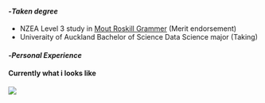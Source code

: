 #### -*Taken degree*
* NZEA Level 3 study in [Mout Roskill Grammer](https://www.mrgs.school.nz/) (Merit endorsement)
* Univeraity of Auckland Bachelor of Science Data Science major (Taking)

#### -*Personal Experience*




#### Currently what i looks like 
![](https://media.tenor.com/e046riJYwWwAAAAC/bocchi-bocchi-the-rock.gif)
